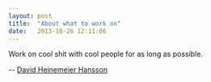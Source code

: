 ```yaml
---
layout: post
title:  "About what to work on"
date:   2013-10-26 12:11:06
---
```


Work on cool shit with cool people for as long as possible.

-- [David Heinemeier Hansson](https://www.youtube.com/watch?v=FkLVl3gpJP4)